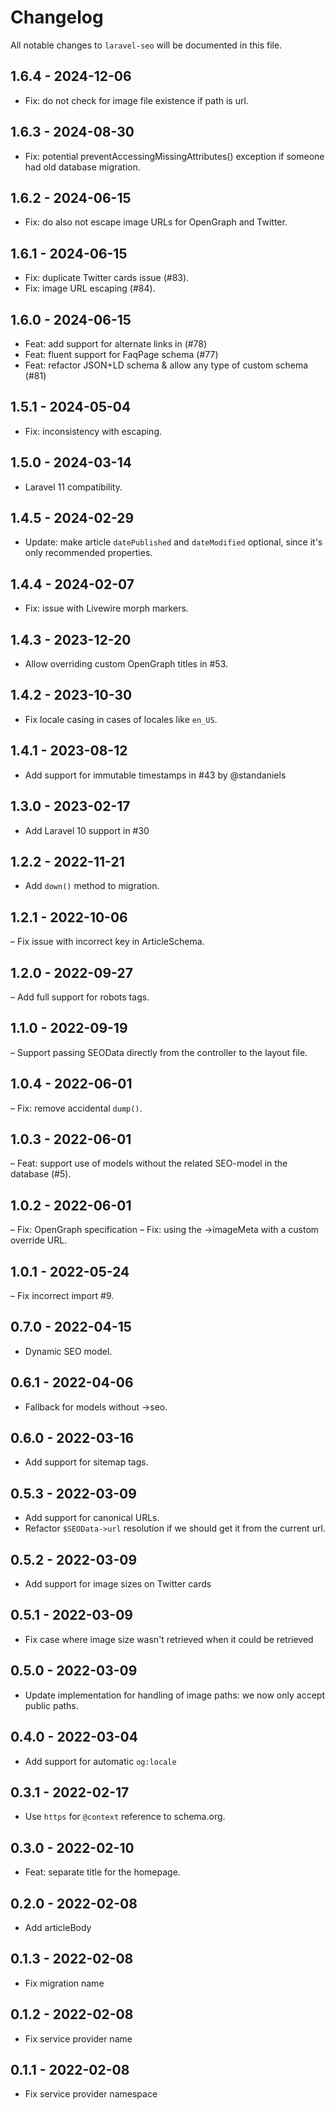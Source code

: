 # Changelog

All notable changes to `laravel-seo` will be documented in this file.

## 1.6.4 - 2024-12-06

- Fix: do not check for image file existence if path is url.

## 1.6.3 - 2024-08-30

- Fix: potential preventAccessingMissingAttributes() exception if someone had old database migration.

## 1.6.2 - 2024-06-15

- Fix: do also not escape image URLs for OpenGraph and Twitter.

## 1.6.1 - 2024-06-15

- Fix: duplicate Twitter cards issue (#83).
- Fix: image URL escaping (#84).

## 1.6.0 - 2024-06-15

- Feat: add support for alternate links in (#78)
- Feat: fluent support for FaqPage schema (#77)
- Feat: refactor JSON+LD schema & allow any type of custom schema (#81)

## 1.5.1 - 2024-05-04

- Fix: inconsistency with escaping.

## 1.5.0 - 2024-03-14

- Laravel 11 compatibility.

## 1.4.5 - 2024-02-29

- Update: make article `datePublished` and `dateModified` optional, since it's only recommended properties.

## 1.4.4 - 2024-02-07

- Fix: issue with Livewire morph markers.

## 1.4.3 - 2023-12-20

- Allow overriding custom OpenGraph titles in #53.

## 1.4.2 - 2023-10-30

- Fix locale casing in cases of locales like `en_US`.

## 1.4.1 - 2023-08-12

- Add support for immutable timestamps in #43 by @standaniels

## 1.3.0 - 2023-02-17

- Add Laravel 10 support in #30

## 1.2.2 - 2022-11-21

- Add `down()` method to migration.

## 1.2.1 - 2022-10-06

– Fix issue with incorrect key in ArticleSchema.

## 1.2.0 - 2022-09-27

– Add full support for robots tags.

## 1.1.0 - 2022-09-19

– Support passing SEOData directly from the controller to the layout file.

## 1.0.4 - 2022-06-01

– Fix: remove accidental `dump()`.

## 1.0.3 - 2022-06-01

– Feat: support use of models without the related SEO-model in the database (#5).

## 1.0.2 - 2022-06-01

– Fix: OpenGraph specification
– Fix: using the ->imageMeta with a custom override URL.

## 1.0.1 - 2022-05-24

– Fix incorrect import #9.

## 0.7.0 - 2022-04-15

- Dynamic SEO model.

## 0.6.1 - 2022-04-06

- Fallback for models without ->seo.

## 0.6.0 - 2022-03-16

- Add support for sitemap tags.

## 0.5.3 - 2022-03-09

- Add support for canonical URLs.
- Refactor `$SEOData->url` resolution if we should get it from the current url.

## 0.5.2 - 2022-03-09

- Add support for image sizes on Twitter cards

## 0.5.1 - 2022-03-09

- Fix case where image size wasn't retrieved when it could be retrieved

## 0.5.0 - 2022-03-09

- Update implementation for handling of image paths: we now only accept public paths.

## 0.4.0 - 2022-03-04

- Add support for automatic `og:locale`

## 0.3.1 - 2022-02-17

- Use `https` for `@context` reference to schema.org.

## 0.3.0 - 2022-02-10

- Feat: separate title for the homepage.

## 0.2.0 - 2022-02-08

- Add articleBody

## 0.1.3 - 2022-02-08

- Fix migration name

## 0.1.2 - 2022-02-08

- Fix service provider name

## 0.1.1 - 2022-02-08

- Fix service provider namespace
